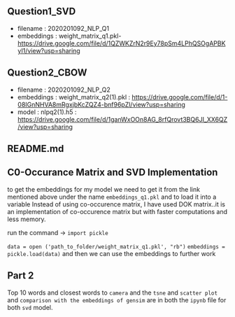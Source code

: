 ## Question1_SVD
- filename : 2020201092_NLP_Q1
- embeddings : weight_matrix_q1.pkl- https://drive.google.com/file/d/1QZWKZrN2r9Ey78pSm4LPhQSOgAPBKyI1/view?usp=sharing

## Question2_CBOW
- filename : 2020201092_NLP_Q2
- embeddings : weight_matrix_q2(1).pkl : https://drive.google.com/file/d/1-08IGnNHVA8mRgxjbKcZQZ4-bnf96pZl/view?usp=sharing
- model : nlpq2(1).h5 : https://drive.google.com/file/d/1ganWxOOn8AG_8rfQrovt3BQ6JI_XX6QZ/view?usp=sharing

## README.md


## C0-Occurance Matrix and SVD Implementation

to get the embeddings for my model we need to get it from the link mentioned above under the name `embeddings_q1.pkl` and to load it into a variable 
Instead of using co-occurence matrix, I have used DOK matrix..it is an implementation of co-occurence matrix but with faster computations and less memory.

run the command -> 
`import pickle`

`data = open ('path_to_folder/weight_matrix_q1.pkl', "rb")`
`embeddings = pickle.load(data)`
and then we can use the embeddings to further work

## Part 2
Top 10 words and closest words to `camera` and the `tsne` and `scatter plot` and `comparison with the embeddings of gensim` are in both the `ipynb` file for both `svd` model.
